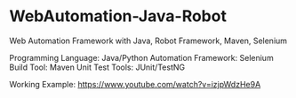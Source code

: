 # WebAutomation-Java-Robot
Web Automation Framework with Java, Robot Framework, Maven, Selenium 

Programming Language: Java/Python
Automation Framework: Selenium
Build Tool: Maven
Unit Test Tools: JUnit/TestNG

Working Example:
https://www.youtube.com/watch?v=izjpWdzHe9A
